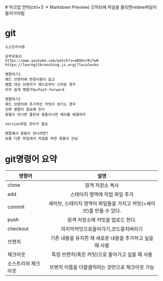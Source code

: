 #`마크업 언어(ctrl+3 -> Markdown Preview)
깃허브에 파일을 올리면redme파일이 들어가야됨

# git

```
소스트리사용

공부유튜브
https://www.youtube.com/watch?v=aBSKvrRzfw0
https://learngitbranching.js.org/?locale=ko

병합하기1
헤드 브랜치에 변경사항이 없고
병합 대상 브랜치가 헤드로부터 시작된 경우
아주 쉽게 병합가능=Fast-forward

병합하기2
헤드 브랜치에 추가적인 커밋이 생기는 경우
진짜 병합이 필요해 진다
충돌이 안나면 좋은데 충돌이나면 에러를 해결하자

version파일 관리가 필요

병합해서 충돌이 안나려면?
보통 다른 파일에서 작업을 하면 충돌이 안남
```


# git명령어 요약

| 명령어 | 설명 |
| ------------ | :-----------: |
| clone     |   원격 저장소 복사   |
| add     |   스테이지 영역에 작업 파일 추가   |
| commit     |   세이브, 스테이지 영역의 파일들을 가지고 커밋(=세이브)를 만들 수 있다.   |
| push     |   원격 저장소에 커밋을 업로드 한다.   |
| checkout     |  마지막커밋으로돌아가기,코드뭉치버리기   |
| 브랜치     |   기존 내용을 유지한 채 새로운 내용을 추가하고 싶을때 사용   |
| 체크아웃     |   특정 브랜치(혹은 커밋)으로 돌아가고 싶을 때 사용   |
| 소스트리의 체크아웃     |   브랜치 이름을 더블클릭라는 것만으로 체크아웃 가능   |